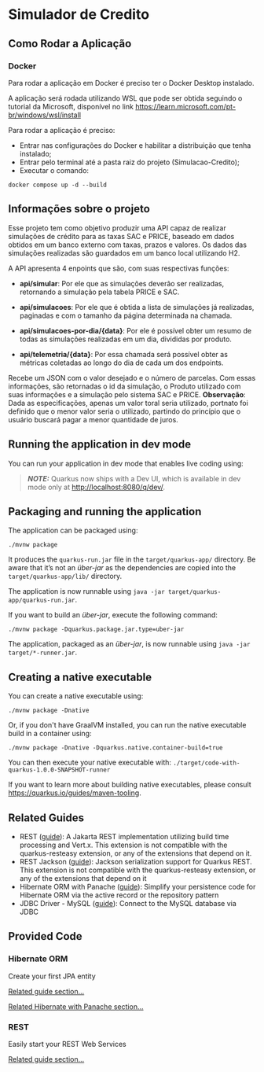 # Simulador de Credito

## Como Rodar a Aplicação

### Docker
Para rodar a aplicação em Docker é preciso ter o Docker Desktop instalado. 

A aplicação será rodada utilizando WSL que pode ser obtida seguindo o tutorial da Microsoft, disponível no link https://learn.microsoft.com/pt-br/windows/wsl/install

Para rodar a aplicação é preciso:
- Entrar nas configurações do Docker e habilitar a distribuição que tenha instalado;
- Entrar pelo terminal até a pasta raiz do projeto (Simulacao-Credito);
- Executar o comando:
```shell script
docker compose up -d --build
```

## Informações sobre o projeto

Esse projeto tem como objetivo produzir uma API capaz de realizar simulações de crédito para as taxas SAC e PRICE, baseado em dados obtidos em um banco externo com taxas, prazos e valores. Os dados das simulações realizadas são guardados em um banco local utilizando H2.

A API apresenta 4 enpoints que são, com suas respectivas funções:

- **api/simular**: Por ele que as simulações deverão ser realizadas, retornando a simulação pela tabela PRICE e SAC.

- **api/simulacoes**: Por ele que é obtida a lista de simulações já realizadas, paginadas e com o tamanho da página determinada na chamada.

- **api/simulacoes-por-dia/{data}**: Por ele é possível obter um resumo de todas as simulações realizadas em um dia, divididas por produto.

- **api/telemetria/{data}**: Por essa chamada será possível obter as métricas coletadas ao longo do dia de cada um dos endpoints.




Recebe um JSON com o valor desejado e o número de parcelas. Com essas informações, são retornadas o id da simulação, o Produto utilizado com suas informações e a simulação pelo sistema SAC e PRICE. **Observação**: Dada as especificações, apenas um valor toral seria utilizado, portnato foi definido que o menor valor seria o utilizado, partindo do princípio que o usuário buscará pagar a menor quantidade de juros.

## Running the application in dev mode

You can run your application in dev mode that enables live coding using:


> **_NOTE:_**  Quarkus now ships with a Dev UI, which is available in dev mode only at <http://localhost:8080/q/dev/>.

## Packaging and running the application

The application can be packaged using:

```shell script
./mvnw package
```

It produces the `quarkus-run.jar` file in the `target/quarkus-app/` directory.
Be aware that it’s not an _über-jar_ as the dependencies are copied into the `target/quarkus-app/lib/` directory.

The application is now runnable using `java -jar target/quarkus-app/quarkus-run.jar`.

If you want to build an _über-jar_, execute the following command:

```shell script
./mvnw package -Dquarkus.package.jar.type=uber-jar
```

The application, packaged as an _über-jar_, is now runnable using `java -jar target/*-runner.jar`.

## Creating a native executable

You can create a native executable using:

```shell script
./mvnw package -Dnative
```

Or, if you don't have GraalVM installed, you can run the native executable build in a container using:

```shell script
./mvnw package -Dnative -Dquarkus.native.container-build=true
```

You can then execute your native executable with: `./target/code-with-quarkus-1.0.0-SNAPSHOT-runner`

If you want to learn more about building native executables, please consult <https://quarkus.io/guides/maven-tooling>.

## Related Guides

- REST ([guide](https://quarkus.io/guides/rest)): A Jakarta REST implementation utilizing build time processing and Vert.x. This extension is not compatible with the quarkus-resteasy extension, or any of the extensions that depend on it.
- REST Jackson ([guide](https://quarkus.io/guides/rest#json-serialisation)): Jackson serialization support for Quarkus REST. This extension is not compatible with the quarkus-resteasy extension, or any of the extensions that depend on it
- Hibernate ORM with Panache ([guide](https://quarkus.io/guides/hibernate-orm-panache)): Simplify your persistence code for Hibernate ORM via the active record or the repository pattern
- JDBC Driver - MySQL ([guide](https://quarkus.io/guides/datasource)): Connect to the MySQL database via JDBC

## Provided Code

### Hibernate ORM

Create your first JPA entity

[Related guide section...](https://quarkus.io/guides/hibernate-orm)

[Related Hibernate with Panache section...](https://quarkus.io/guides/hibernate-orm-panache)


### REST

Easily start your REST Web Services

[Related guide section...](https://quarkus.io/guides/getting-started-reactive#reactive-jax-rs-resources)
